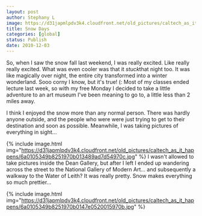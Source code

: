 ```yaml
---
layout: post
author: Stephany L
image: https://d31japmlpdv3k4.cloudfront.net/old_pictures/caltech_as_it_happens/6a0105349b8251970b0147e050fec9970b.jpg
title: Snow Days 
categories: [global]
status: Publish
date: 2010-12-03
---
```


So, when I saw the snow fall last weekend, I was really excited. Like really really excited. What was even cooler was that it *stuck*that night too. It was like magically over night, the entire city transformed into a winter wonderland. Sooo corny I know, but it's true! (: Most of my classes ended lecture last week, so with my free Monday I decided to take a little adventure to an art museum I've been meaning to go to, a little less than 2 miles away.

I think I enjoyed the snow more than any normal person. There was hardly anyone outside, and the people who were were just trying to get to their destination and soon as possible. Meanwhile, I was taking pictures of everything in sight...


{% include image.html img="https://d31japmlpdv3k4.cloudfront.net/old_pictures/caltech_as_it_happens/6a0105349b8251970b013489ad7d54970c.jpg" %}
I wasn't allowed to take pictures inside the Dean Gallery, but after I left I ended up wandering across the street to the National Gallery of Modern Art... and subsequently a walkway to the Water of Leith? It was really pretty. Snow makes everything so much prettier...


{% include image.html img="https://d31japmlpdv3k4.cloudfront.net/old_pictures/caltech_as_it_happens/6a0105349b8251970b0147e0520015970b.jpg" %}
